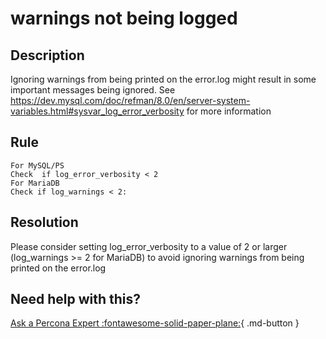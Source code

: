 # warnings not being logged

## Description
Ignoring warnings from being printed on the error.log might result in some important messages being ignored.
See https://dev.mysql.com/doc/refman/8.0/en/server-system-variables.html#sysvar_log_error_verbosity  for more information

## Rule
```
For MySQL/PS
Check  if log_error_verbosity < 2
For MariaDB
Check if log_warnings < 2:
```

## Resolution
Please consider setting log_error_verbosity to a value of 2 or larger (log_warnings >= 2 for MariaDB) to avoid ignoring warnings from being printed on the error.log

## Need help with this?

[Ask a Percona Expert :fontawesome-solid-paper-plane:](https://www.percona.com/about-percona/contact?utm_source=pmm&utm_medium=banner&utm_campaign=advisors_readmore){ .md-button }
